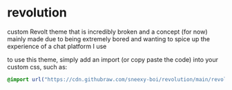 # revolution
custom Revolt theme that is incredibly broken and a concept (for now)
mainly made due to being extremely bored and wanting to spice up the experience of a chat platform I use

to use this theme, simply add an import (or copy paste the code) into your custom css, such as:
```css
@import url("https://cdn.githubraw.com/sneexy-boi/revolution/main/revolution.css");
```
